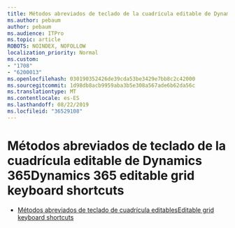 ```yaml
---
title: Métodos abreviados de teclado de la cuadrícula editable de Dynamics 365
ms.author: pebaum
author: pebaum
ms.audience: ITPro
ms.topic: article
ROBOTS: NOINDEX, NOFOLLOW
localization_priority: Normal
ms.custom:
- "1708"
- "6200013"
ms.openlocfilehash: 030190352426de39cda53be3429e7bb8c2c42000
ms.sourcegitcommit: 1d98db8acb9959aba3b5e308a567ade6b62da56c
ms.translationtype: MT
ms.contentlocale: es-ES
ms.lasthandoff: 08/22/2019
ms.locfileid: "36529108"
---
```

# <a name="dynamics-365-editable-grid-keyboard-shortcuts"></a><span data-ttu-id="03d7f-102">Métodos abreviados de teclado de la cuadrícula editable de Dynamics 365</span><span class="sxs-lookup"><span data-stu-id="03d7f-102">Dynamics 365 editable grid keyboard shortcuts</span></span>

* [<span data-ttu-id="03d7f-103">Métodos abreviados de teclado de cuadrícula editables</span><span class="sxs-lookup"><span data-stu-id="03d7f-103">Editable grid keyboard shortcuts</span></span>](https://docs.microsoft.com/dynamics365/customer-engagement/basics/keyboard-shortcuts#editable-grids-views)
